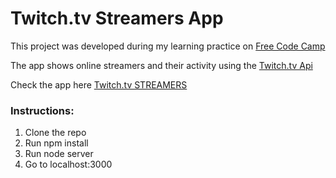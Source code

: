<h1>Twitch.tv Streamers App</h1>
<p>This project was developed during my learning practice on <a href="https://www.freecodecamp.com">Free Code Camp</a></p>

<p>The app shows online streamers and their activity using the <a href="https://github.com/justintv/Twitch-API">Twitch.tv Api</a></p>

<p>Check the app here <a href="http://agile-eyrie-38997.herokuapp.com/">Twitch.tv STREAMERS</a></p>

<h3>Instructions:</h3>
<ol>
<li>Clone the repo</li>
<li>Run npm install</li>
<li>Run node server</li>
<li>Go to localhost:3000</li>
</ol>
